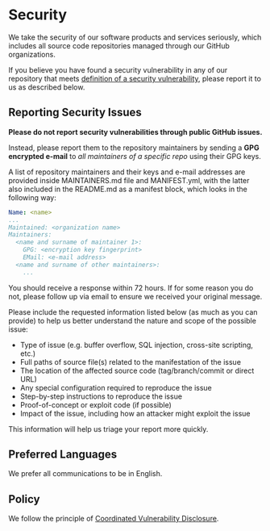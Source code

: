 # Security

We take the security of our software products and services seriously, which 
includes all source code repositories managed through our GitHub organizations.

If you believe you have found a security vulnerability in any of our repository 
that meets [definition of a security vulnerability][definition], please report 
it to us as described below.

## Reporting Security Issues

**Please do not report security vulnerabilities through public GitHub issues.**

Instead, please report them to the repository maintainers by sending a **GPG
encrypted e-mail** to _all maintainers of a specific repo_ using their GPG keys.

A list of repository maintainers and their keys and e-mail addresses are 
provided inside MAINTAINERS.md file and MANIFEST.yml, with the latter also 
included in the README.md as a manifest block, which looks in the following way:

```yaml
Name: <name>
...
Maintained: <organization name>
Maintainers:
  <name and surname of maintainer 1>:
    GPG: <encryption key fingerprint>
    EMail: <e-mail address>
  <name and surname of other maintainers>:
    ...
```

You should receive a response within 72 hours. If for some reason you do not, 
please follow up via email to ensure we received your original message. 

Please include the requested information listed below (as much as you can 
provide) to help us better understand the nature and scope of the possible 
issue:

* Type of issue (e.g. buffer overflow, SQL injection, cross-site scripting, etc.)
* Full paths of source file(s) related to the manifestation of the issue
* The location of the affected source code (tag/branch/commit or direct URL)
* Any special configuration required to reproduce the issue
* Step-by-step instructions to reproduce the issue
* Proof-of-concept or exploit code (if possible)
* Impact of the issue, including how an attacker might exploit the issue

This information will help us triage your report more quickly.

## Preferred Languages

We prefer all communications to be in English.

## Policy

We follow the principle of [Coordinated Vulnerability Disclosure][disclosure].

[definition]: https://aka.ms/opensource/security/definition
[disclosure]: https://aka.ms/opensource/security/cvd
